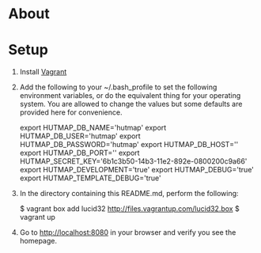 # About #

# Setup #

1. Install [Vagrant](www.vagrantup.com) 
2. Add the following to your ~/.bash\_profile to set the following environment
   variables, or do the equivalent thing for your operating system. You are
   allowed to change the values but some defaults are provided here for
   convenience.

    export HUTMAP\_DB\_NAME='hutmap' 
    export HUTMAP\_DB\_USER='hutmap'
    export HUTMAP\_DB\_PASSWORD='hutmap'
    export HUTMAP\_DB\_HOST=''
    export HUTMAP\_DB\_PORT=''
    export HUTMAP\_SECRET\_KEY='6b1c3b50-14b3-11e2-892e-0800200c9a66'
    export HUTMAP\_DEVELOPMENT='true'
    export HUTMAP\_DEBUG='true'
    export HUTMAP\_TEMPLATE\_DEBUG='true'

3. In the directory containing this README.md, perform the following:

    $ vagrant box add lucid32 http://files.vagrantup.com/lucid32.box
    $ vagrant up

4. Go to <http://localhost:8080> in your browser and verify you see the homepage.
